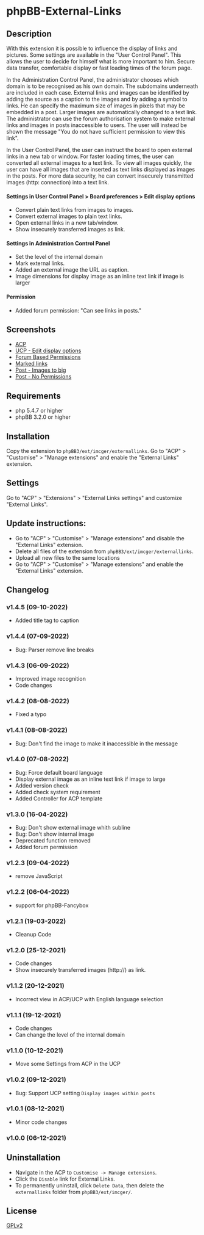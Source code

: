 # phpBB-External-Links

## Description
With this extension it is possible to influence the display of links and pictures. Some settings are available in the "User Control Panel". This allows the user to decide for himself what is more important to him. Secure data transfer, comfortable display or fast loading times of the forum page.

In the Administration Control Panel, the administrator chooses which domain is to be recognised as his own domain. The subdomains underneath are included in each case.
External links and images can be identified by adding the source as a caption to the images and by adding a symbol to links.
He can specify the maximum size of images in pixels that may be embedded in a post. Larger images are automatically changed to a text link.
The administrator can use the forum authorisation system to make external links and images in posts inaccessible to users. The user will instead be shown the message "You do not have sufficient permission to view this link".

In the User Control Panel, the user can instruct the board to open external links in a new tab or window.
For faster loading times, the user can converted all external images to a text link.
To view all images quickly, the user can have all images that are inserted as text links displayed as images in the posts.
For more data security, he can convert insecurely transmitted images (http: connection) into a text link.

#### Settings in User Control Panel > Board preferences > Edit display options
- Convert plain text links from images to images.
- Convert external images to plain text links.
- Open external links in a new tab/window.
- Show insecurely transferred images as link.

#### Settings in Administration Control Panel
- Set the level of the internal domain
- Mark external links.
- Added an external image the URL as caption.
- Image dimensions for display image as an inline text link if image is larger

#### Permission
- Added forum permission: "Can see links in posts."

## Screenshots
- [ACP](https://raw.githubusercontent.com/IMC-GER/images/main/screenshots/externallinks/de/acp.jpg)
- [UCP - Edit display options](https://raw.githubusercontent.com/IMC-GER/images/main/screenshots/externallinks/de/ucp.jpg)
- [Forum Based Permissions](https://raw.githubusercontent.com/IMC-GER/images/main/screenshots/externallinks/de/permission.jpg)
- [Marked links](https://raw.githubusercontent.com/IMC-GER/images/main/screenshots/externallinks/de/post_image.jpg)
- [Post - Images to big](https://raw.githubusercontent.com/IMC-GER/images/main/screenshots/externallinks/de/post_error.jpg)
- [Post - No Permissions](https://raw.githubusercontent.com/IMC-GER/images/main/screenshots/externallinks/de/post_permission.jpg)

## Requirements
- php 5.4.7 or higher
- phpBB 3.2.0 or higher

## Installation
Copy the extension to `phpBB3/ext/imcger/externallinks`.
Go to "ACP" > "Customise" > "Manage extensions" and enable the "External Links" extension.

## Settings
Go to "ACP" > "Extensions" > "External Links settings" and customize "External Links".

## Update instructions:
- Go to "ACP" > "Customise" > "Manage extensions" and disable the "External Links" extension.
- Delete all files of the extension from `phpBB3/ext/imcger/externallinks`.
- Upload all new files to the same locations
- Go to "ACP" > "Customise" > "Manage extensions" and enable the "External Links" extension.

## Changelog

### v1.4.5 (09-10-2022)
- Added title tag to caption

### v1.4.4 (07-09-2022)
- Bug: Parser remove line breaks

### v1.4.3 (06-09-2022)
- Improved image recognition
- Code changes

### v1.4.2 (08-08-2022)
- Fixed a typo

### v1.4.1 (08-08-2022)
- Bug: Don't find the image to make it inaccessible in the message

### v1.4.0 (07-08-2022)
- Bug: Force default board language
- Display external image as an inline text link if image to large
- Added version check
- Added check system requirement
- Added Controller for ACP template

### v1.3.0 (16-04-2022)
- Bug: Don't show external image whith subline
- Bug: Don't show internal image
- Deprecated function removed
- Added forum permission

### v1.2.3 (09-04-2022)
- remove JavaScript

### v1.2.2 (06-04-2022)
- support for phpBB-Fancybox

### v1.2.1 (19-03-2022)
- Cleanup Code

### v1.2.0 (25-12-2021)
- Code changes
- Show insecurely transferred images (http://) as link.

### v1.1.2 (20-12-2021)
- Incorrect view in ACP/UCP with English language selection

### v1.1.1 (19-12-2021)
- Code changes
- Can change the level of the internal domain

### v1.1.0 (10-12-2021)
- Move some Settings from ACP in the UCP

### v1.0.2 (09-12-2021)
- Bug: Support UCP setting `Display images within posts`

### v1.0.1 (08-12-2021)
- Minor code changes

### v1.0.0 (06-12-2021)

## Uninstallation
- Navigate in the ACP to `Customise -> Manage extensions`.
- Click the `Disable` link for External Links.
- To permanently uninstall, click `Delete Data`, then delete the `externallinks` folder from `phpBB3/ext/imcger/`.

## License
[GPLv2](https://www.gnu.org/licenses/old-licenses/gpl-2.0.en.html)
